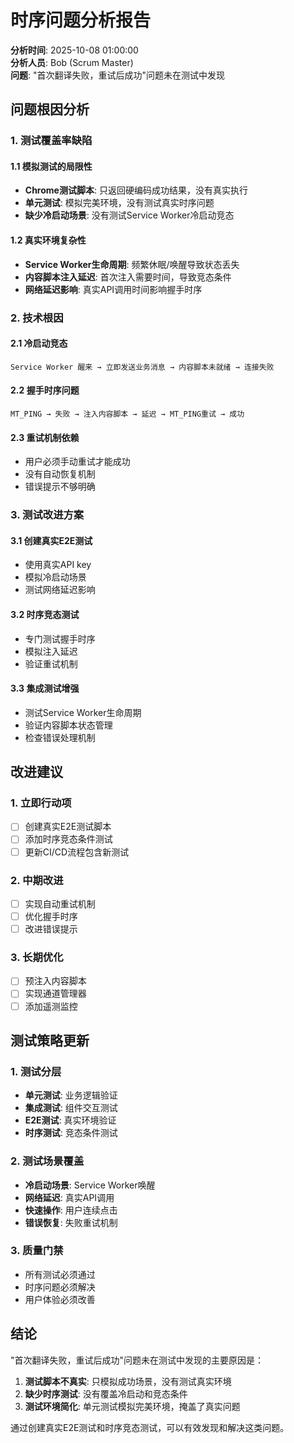 # 时序问题分析报告

**分析时间**: 2025-10-08 01:00:00  
**分析人员**: Bob (Scrum Master)  
**问题**: "首次翻译失败，重试后成功"问题未在测试中发现

## 问题根因分析

### 1. 测试覆盖率缺陷

#### 1.1 模拟测试的局限性
- **Chrome测试脚本**: 只返回硬编码成功结果，没有真实执行
- **单元测试**: 模拟完美环境，没有测试真实时序问题
- **缺少冷启动场景**: 没有测试Service Worker冷启动竞态

#### 1.2 真实环境复杂性
- **Service Worker生命周期**: 频繁休眠/唤醒导致状态丢失
- **内容脚本注入延迟**: 首次注入需要时间，导致竞态条件
- **网络延迟影响**: 真实API调用时间影响握手时序

### 2. 技术根因

#### 2.1 冷启动竞态
```
Service Worker 醒来 → 立即发送业务消息 → 内容脚本未就绪 → 连接失败
```

#### 2.2 握手时序问题
```
MT_PING → 失败 → 注入内容脚本 → 延迟 → MT_PING重试 → 成功
```

#### 2.3 重试机制依赖
- 用户必须手动重试才能成功
- 没有自动恢复机制
- 错误提示不够明确

### 3. 测试改进方案

#### 3.1 创建真实E2E测试
- 使用真实API key
- 模拟冷启动场景
- 测试网络延迟影响

#### 3.2 时序竞态测试
- 专门测试握手时序
- 模拟注入延迟
- 验证重试机制

#### 3.3 集成测试增强
- 测试Service Worker生命周期
- 验证内容脚本状态管理
- 检查错误处理机制

## 改进建议

### 1. 立即行动项
- [ ] 创建真实E2E测试脚本
- [ ] 添加时序竞态条件测试
- [ ] 更新CI/CD流程包含新测试

### 2. 中期改进
- [ ] 实现自动重试机制
- [ ] 优化握手时序
- [ ] 改进错误提示

### 3. 长期优化
- [ ] 预注入内容脚本
- [ ] 实现通道管理器
- [ ] 添加遥测监控

## 测试策略更新

### 1. 测试分层
- **单元测试**: 业务逻辑验证
- **集成测试**: 组件交互测试  
- **E2E测试**: 真实环境验证
- **时序测试**: 竞态条件测试

### 2. 测试场景覆盖
- **冷启动场景**: Service Worker唤醒
- **网络延迟**: 真实API调用
- **快速操作**: 用户连续点击
- **错误恢复**: 失败重试机制

### 3. 质量门禁
- 所有测试必须通过
- 时序问题必须解决
- 用户体验必须改善

## 结论

"首次翻译失败，重试后成功"问题未在测试中发现的主要原因是：

1. **测试脚本不真实**: 只模拟成功场景，没有测试真实环境
2. **缺少时序测试**: 没有覆盖冷启动和竞态条件
3. **测试环境简化**: 单元测试模拟完美环境，掩盖了真实问题

通过创建真实E2E测试和时序竞态测试，可以有效发现和解决这类问题。

